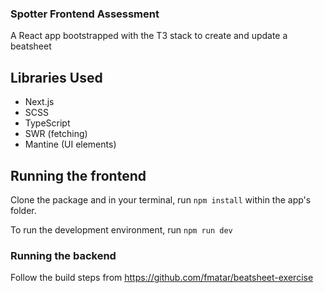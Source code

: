### Spotter Frontend Assessment

A React app bootstrapped with the T3 stack to create and update a beatsheet

## Libraries Used

- Next.js
- SCSS
- TypeScript
- SWR (fetching)
- Mantine (UI elements)

## Running the frontend

Clone the package and in your terminal, run `npm install` within the app's folder.

To run the development environment, run `npm run dev`

### Running the backend

Follow the build steps from https://github.com/fmatar/beatsheet-exercise
